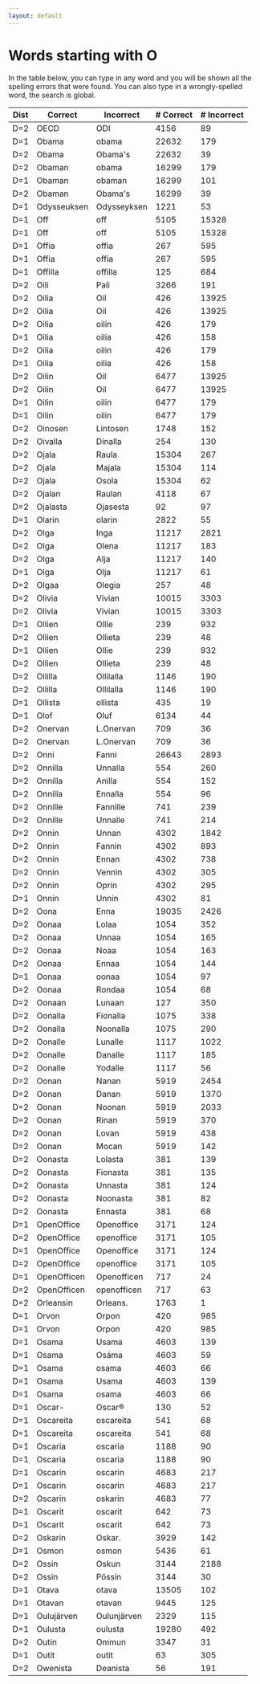 ```yaml
---
layout: default
---
```


# Words starting with O

In the table below, you can type in any word and you will be shown all the spelling errors that were found. You can also type in a wrongly-spelled word, the search is global.

<table id="spelltable" class="display">
<thead>
<tr>
<th>Dist</th>
<th>Correct</th>
<th>Incorrect</th>
<th># Correct</th>
<th># Incorrect</th>
</tr>
</thead>
<tbody>

<tr><td>D=2</td><td>OECD</td><td>ODI</td><td>4156</td><td>89</td></tr>

<tr><td>D=1</td><td>Obama</td><td>obama</td><td>22632</td><td>179</td></tr>

<tr><td>D=2</td><td>Obama</td><td>Obama's</td><td>22632</td><td>39</td></tr>

<tr><td>D=2</td><td>Obaman</td><td>obama</td><td>16299</td><td>179</td></tr>

<tr><td>D=1</td><td>Obaman</td><td>obaman</td><td>16299</td><td>101</td></tr>

<tr><td>D=2</td><td>Obaman</td><td>Obama's</td><td>16299</td><td>39</td></tr>

<tr><td>D=1</td><td>Odysseuksen</td><td>Odysseyksen</td><td>1221</td><td>53</td></tr>

<tr><td>D=1</td><td>Off</td><td>off</td><td>5105</td><td>15328</td></tr>

<tr><td>D=1</td><td>Off</td><td>off</td><td>5105</td><td>15328</td></tr>

<tr><td>D=1</td><td>Offia</td><td>offia</td><td>267</td><td>595</td></tr>

<tr><td>D=1</td><td>Offia</td><td>offia</td><td>267</td><td>595</td></tr>

<tr><td>D=1</td><td>Offilla</td><td>offilla</td><td>125</td><td>684</td></tr>

<tr><td>D=2</td><td>Oili</td><td>Pali</td><td>3266</td><td>191</td></tr>

<tr><td>D=2</td><td>Oilia</td><td>Oil</td><td>426</td><td>13925</td></tr>

<tr><td>D=2</td><td>Oilia</td><td>Oil</td><td>426</td><td>13925</td></tr>

<tr><td>D=2</td><td>Oilia</td><td>oilin</td><td>426</td><td>179</td></tr>

<tr><td>D=1</td><td>Oilia</td><td>oilia</td><td>426</td><td>158</td></tr>

<tr><td>D=2</td><td>Oilia</td><td>oilin</td><td>426</td><td>179</td></tr>

<tr><td>D=1</td><td>Oilia</td><td>oilia</td><td>426</td><td>158</td></tr>

<tr><td>D=2</td><td>Oilin</td><td>Oil</td><td>6477</td><td>13925</td></tr>

<tr><td>D=2</td><td>Oilin</td><td>Oil</td><td>6477</td><td>13925</td></tr>

<tr><td>D=1</td><td>Oilin</td><td>oilin</td><td>6477</td><td>179</td></tr>

<tr><td>D=1</td><td>Oilin</td><td>oilin</td><td>6477</td><td>179</td></tr>

<tr><td>D=2</td><td>Oinosen</td><td>Lintosen</td><td>1748</td><td>152</td></tr>

<tr><td>D=2</td><td>Oivalla</td><td>Dinalla</td><td>254</td><td>130</td></tr>

<tr><td>D=2</td><td>Ojala</td><td>Raula</td><td>15304</td><td>267</td></tr>

<tr><td>D=2</td><td>Ojala</td><td>Majala</td><td>15304</td><td>114</td></tr>

<tr><td>D=2</td><td>Ojala</td><td>Osola</td><td>15304</td><td>62</td></tr>

<tr><td>D=2</td><td>Ojalan</td><td>Raulan</td><td>4118</td><td>67</td></tr>

<tr><td>D=2</td><td>Ojalasta</td><td>Ojasesta</td><td>92</td><td>97</td></tr>

<tr><td>D=1</td><td>Olarin</td><td>olarin</td><td>2822</td><td>55</td></tr>

<tr><td>D=2</td><td>Olga</td><td>Inga</td><td>11217</td><td>2821</td></tr>

<tr><td>D=2</td><td>Olga</td><td>Olena</td><td>11217</td><td>183</td></tr>

<tr><td>D=2</td><td>Olga</td><td>Alja</td><td>11217</td><td>140</td></tr>

<tr><td>D=1</td><td>Olga</td><td>Olja</td><td>11217</td><td>61</td></tr>

<tr><td>D=2</td><td>Olgaa</td><td>Olegia</td><td>257</td><td>48</td></tr>

<tr><td>D=2</td><td>Olivia</td><td>Vivian</td><td>10015</td><td>3303</td></tr>

<tr><td>D=2</td><td>Olivia</td><td>Vivian</td><td>10015</td><td>3303</td></tr>

<tr><td>D=1</td><td>Ollien</td><td>Ollie</td><td>239</td><td>932</td></tr>

<tr><td>D=2</td><td>Ollien</td><td>Ollieta</td><td>239</td><td>48</td></tr>

<tr><td>D=1</td><td>Ollien</td><td>Ollie</td><td>239</td><td>932</td></tr>

<tr><td>D=2</td><td>Ollien</td><td>Ollieta</td><td>239</td><td>48</td></tr>

<tr><td>D=2</td><td>Ollilla</td><td>Ollilalla</td><td>1146</td><td>190</td></tr>

<tr><td>D=2</td><td>Ollilla</td><td>Ollilalla</td><td>1146</td><td>190</td></tr>

<tr><td>D=1</td><td>Ollista</td><td>ollista</td><td>435</td><td>19</td></tr>

<tr><td>D=1</td><td>Olof</td><td>Oluf</td><td>6134</td><td>44</td></tr>

<tr><td>D=2</td><td>Onervan</td><td>L.Onervan</td><td>709</td><td>36</td></tr>

<tr><td>D=2</td><td>Onervan</td><td>L.Onervan</td><td>709</td><td>36</td></tr>

<tr><td>D=2</td><td>Onni</td><td>Fanni</td><td>26643</td><td>2893</td></tr>

<tr><td>D=2</td><td>Onnilla</td><td>Unnalla</td><td>554</td><td>260</td></tr>

<tr><td>D=2</td><td>Onnilla</td><td>Anilla</td><td>554</td><td>152</td></tr>

<tr><td>D=2</td><td>Onnilla</td><td>Ennalla</td><td>554</td><td>96</td></tr>

<tr><td>D=2</td><td>Onnille</td><td>Fannille</td><td>741</td><td>239</td></tr>

<tr><td>D=2</td><td>Onnille</td><td>Unnalle</td><td>741</td><td>214</td></tr>

<tr><td>D=2</td><td>Onnin</td><td>Unnan</td><td>4302</td><td>1842</td></tr>

<tr><td>D=2</td><td>Onnin</td><td>Fannin</td><td>4302</td><td>893</td></tr>

<tr><td>D=2</td><td>Onnin</td><td>Ennan</td><td>4302</td><td>738</td></tr>

<tr><td>D=2</td><td>Onnin</td><td>Vennin</td><td>4302</td><td>305</td></tr>

<tr><td>D=2</td><td>Onnin</td><td>Oprin</td><td>4302</td><td>295</td></tr>

<tr><td>D=1</td><td>Onnin</td><td>Unnin</td><td>4302</td><td>81</td></tr>

<tr><td>D=2</td><td>Oona</td><td>Enna</td><td>19035</td><td>2426</td></tr>

<tr><td>D=2</td><td>Oonaa</td><td>Lolaa</td><td>1054</td><td>352</td></tr>

<tr><td>D=2</td><td>Oonaa</td><td>Unnaa</td><td>1054</td><td>165</td></tr>

<tr><td>D=2</td><td>Oonaa</td><td>Noaa</td><td>1054</td><td>163</td></tr>

<tr><td>D=2</td><td>Oonaa</td><td>Ennaa</td><td>1054</td><td>144</td></tr>

<tr><td>D=1</td><td>Oonaa</td><td>oonaa</td><td>1054</td><td>97</td></tr>

<tr><td>D=2</td><td>Oonaa</td><td>Rondaa</td><td>1054</td><td>68</td></tr>

<tr><td>D=2</td><td>Oonaan</td><td>Lunaan</td><td>127</td><td>350</td></tr>

<tr><td>D=2</td><td>Oonalla</td><td>Fionalla</td><td>1075</td><td>338</td></tr>

<tr><td>D=2</td><td>Oonalla</td><td>Noonalla</td><td>1075</td><td>290</td></tr>

<tr><td>D=2</td><td>Oonalle</td><td>Lunalle</td><td>1117</td><td>1022</td></tr>

<tr><td>D=2</td><td>Oonalle</td><td>Danalle</td><td>1117</td><td>185</td></tr>

<tr><td>D=2</td><td>Oonalle</td><td>Yodalle</td><td>1117</td><td>56</td></tr>

<tr><td>D=2</td><td>Oonan</td><td>Nanan</td><td>5919</td><td>2454</td></tr>

<tr><td>D=2</td><td>Oonan</td><td>Danan</td><td>5919</td><td>1370</td></tr>

<tr><td>D=2</td><td>Oonan</td><td>Noonan</td><td>5919</td><td>2033</td></tr>

<tr><td>D=2</td><td>Oonan</td><td>Rinan</td><td>5919</td><td>370</td></tr>

<tr><td>D=2</td><td>Oonan</td><td>Lovan</td><td>5919</td><td>438</td></tr>

<tr><td>D=2</td><td>Oonan</td><td>Mocan</td><td>5919</td><td>142</td></tr>

<tr><td>D=2</td><td>Oonasta</td><td>Lolasta</td><td>381</td><td>139</td></tr>

<tr><td>D=2</td><td>Oonasta</td><td>Fionasta</td><td>381</td><td>135</td></tr>

<tr><td>D=2</td><td>Oonasta</td><td>Unnasta</td><td>381</td><td>124</td></tr>

<tr><td>D=2</td><td>Oonasta</td><td>Noonasta</td><td>381</td><td>82</td></tr>

<tr><td>D=2</td><td>Oonasta</td><td>Ennasta</td><td>381</td><td>68</td></tr>

<tr><td>D=1</td><td>OpenOffice</td><td>Openoffice</td><td>3171</td><td>124</td></tr>

<tr><td>D=2</td><td>OpenOffice</td><td>openoffice</td><td>3171</td><td>105</td></tr>

<tr><td>D=1</td><td>OpenOffice</td><td>Openoffice</td><td>3171</td><td>124</td></tr>

<tr><td>D=2</td><td>OpenOffice</td><td>openoffice</td><td>3171</td><td>105</td></tr>

<tr><td>D=1</td><td>OpenOfficen</td><td>Openofficen</td><td>717</td><td>24</td></tr>

<tr><td>D=2</td><td>OpenOfficen</td><td>openofficen</td><td>717</td><td>63</td></tr>

<tr><td>D=2</td><td>Orleansin</td><td>Orleans.</td><td>1763</td><td>1</td></tr>

<tr><td>D=1</td><td>Orvon</td><td>Orpon</td><td>420</td><td>985</td></tr>

<tr><td>D=1</td><td>Orvon</td><td>Orpon</td><td>420</td><td>985</td></tr>

<tr><td>D=1</td><td>Osama</td><td>Usama</td><td>4603</td><td>139</td></tr>

<tr><td>D=1</td><td>Osama</td><td>Osáma</td><td>4603</td><td>59</td></tr>

<tr><td>D=1</td><td>Osama</td><td>osama</td><td>4603</td><td>66</td></tr>

<tr><td>D=1</td><td>Osama</td><td>Usama</td><td>4603</td><td>139</td></tr>

<tr><td>D=1</td><td>Osama</td><td>osama</td><td>4603</td><td>66</td></tr>

<tr><td>D=1</td><td>Oscar-</td><td>Oscar®</td><td>130</td><td>52</td></tr>

<tr><td>D=1</td><td>Oscareita</td><td>oscareita</td><td>541</td><td>68</td></tr>

<tr><td>D=1</td><td>Oscareita</td><td>oscareita</td><td>541</td><td>68</td></tr>

<tr><td>D=1</td><td>Oscaria</td><td>oscaria</td><td>1188</td><td>90</td></tr>

<tr><td>D=1</td><td>Oscaria</td><td>oscaria</td><td>1188</td><td>90</td></tr>

<tr><td>D=1</td><td>Oscarin</td><td>oscarin</td><td>4683</td><td>217</td></tr>

<tr><td>D=1</td><td>Oscarin</td><td>oscarin</td><td>4683</td><td>217</td></tr>

<tr><td>D=2</td><td>Oscarin</td><td>oskarin</td><td>4683</td><td>77</td></tr>

<tr><td>D=1</td><td>Oscarit</td><td>oscarit</td><td>642</td><td>73</td></tr>

<tr><td>D=1</td><td>Oscarit</td><td>oscarit</td><td>642</td><td>73</td></tr>

<tr><td>D=2</td><td>Oskarin</td><td>Oskar.</td><td>3929</td><td>142</td></tr>

<tr><td>D=1</td><td>Osmon</td><td>osmon</td><td>5436</td><td>61</td></tr>

<tr><td>D=2</td><td>Ossin</td><td>Oskun</td><td>3144</td><td>2188</td></tr>

<tr><td>D=2</td><td>Ossin</td><td>Pössin</td><td>3144</td><td>30</td></tr>

<tr><td>D=1</td><td>Otava</td><td>otava</td><td>13505</td><td>102</td></tr>

<tr><td>D=1</td><td>Otavan</td><td>otavan</td><td>9445</td><td>125</td></tr>

<tr><td>D=1</td><td>Oulujärven</td><td>Oulunjärven</td><td>2329</td><td>115</td></tr>

<tr><td>D=1</td><td>Oulusta</td><td>oulusta</td><td>19280</td><td>492</td></tr>

<tr><td>D=2</td><td>Outin</td><td>Ommun</td><td>3347</td><td>31</td></tr>

<tr><td>D=1</td><td>Outit</td><td>outit</td><td>63</td><td>305</td></tr>

<tr><td>D=2</td><td>Owenista</td><td>Deanista</td><td>56</td><td>191</td></tr>

</tbody>
</table>

<script type="text/javascript">
$(document).ready( function () {
    $('#spelltable').DataTable({ "autoFill": true,  "pageLength": 200, "lengthMenu": [ 50, 200, 500 ] });
} );
</script>
